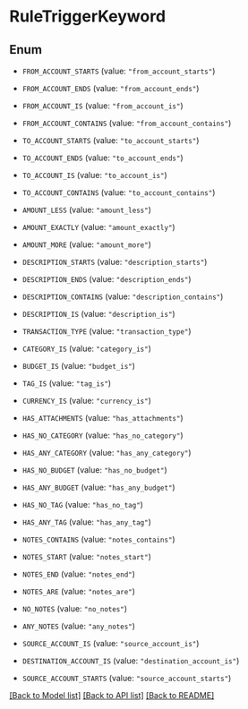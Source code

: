 # RuleTriggerKeyword

## Enum


* `FROM_ACCOUNT_STARTS` (value: `"from_account_starts"`)

* `FROM_ACCOUNT_ENDS` (value: `"from_account_ends"`)

* `FROM_ACCOUNT_IS` (value: `"from_account_is"`)

* `FROM_ACCOUNT_CONTAINS` (value: `"from_account_contains"`)

* `TO_ACCOUNT_STARTS` (value: `"to_account_starts"`)

* `TO_ACCOUNT_ENDS` (value: `"to_account_ends"`)

* `TO_ACCOUNT_IS` (value: `"to_account_is"`)

* `TO_ACCOUNT_CONTAINS` (value: `"to_account_contains"`)

* `AMOUNT_LESS` (value: `"amount_less"`)

* `AMOUNT_EXACTLY` (value: `"amount_exactly"`)

* `AMOUNT_MORE` (value: `"amount_more"`)

* `DESCRIPTION_STARTS` (value: `"description_starts"`)

* `DESCRIPTION_ENDS` (value: `"description_ends"`)

* `DESCRIPTION_CONTAINS` (value: `"description_contains"`)

* `DESCRIPTION_IS` (value: `"description_is"`)

* `TRANSACTION_TYPE` (value: `"transaction_type"`)

* `CATEGORY_IS` (value: `"category_is"`)

* `BUDGET_IS` (value: `"budget_is"`)

* `TAG_IS` (value: `"tag_is"`)

* `CURRENCY_IS` (value: `"currency_is"`)

* `HAS_ATTACHMENTS` (value: `"has_attachments"`)

* `HAS_NO_CATEGORY` (value: `"has_no_category"`)

* `HAS_ANY_CATEGORY` (value: `"has_any_category"`)

* `HAS_NO_BUDGET` (value: `"has_no_budget"`)

* `HAS_ANY_BUDGET` (value: `"has_any_budget"`)

* `HAS_NO_TAG` (value: `"has_no_tag"`)

* `HAS_ANY_TAG` (value: `"has_any_tag"`)

* `NOTES_CONTAINS` (value: `"notes_contains"`)

* `NOTES_START` (value: `"notes_start"`)

* `NOTES_END` (value: `"notes_end"`)

* `NOTES_ARE` (value: `"notes_are"`)

* `NO_NOTES` (value: `"no_notes"`)

* `ANY_NOTES` (value: `"any_notes"`)

* `SOURCE_ACCOUNT_IS` (value: `"source_account_is"`)

* `DESTINATION_ACCOUNT_IS` (value: `"destination_account_is"`)

* `SOURCE_ACCOUNT_STARTS` (value: `"source_account_starts"`)


[[Back to Model list]](../README.md#documentation-for-models) [[Back to API list]](../README.md#documentation-for-api-endpoints) [[Back to README]](../README.md)


